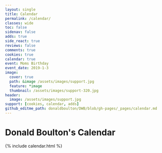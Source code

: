 ```yaml
---
layout: single
title: Calendar
permalink: /calendar/
classes: wide
toc: false
sidenav: false
adds: true
side_react: true
reviews: false
comments: true
cookies: true
calendar: true
event: Moms Birthday
event_date: 2019-1-3
image:
  cover: true
  path: &image /assets/images/support.jpg
  feature: *image
  thumbnail: /assets/images/support-320.jpg
header:
  image: /assets/images/support.jpg
support: [cookies, calendar, adds]
github_editme_path: donaldboulton/DWB/blob/gh-pages/_pages/calendar.md
---
```


# Donald Boulton's Calendar

{% include calendar.html %}
